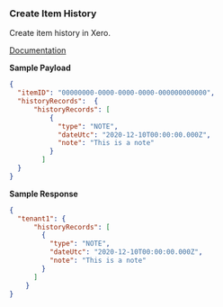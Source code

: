 ### Create Item History

Create item history in Xero.

[Documentation](https://xeroapi.github.io/xero-node/accounting/index.html#api-Accounting-createItemHistory)

**Sample Payload**

```json
{
  "itemID": "00000000-0000-0000-0000-000000000000",
  "historyRecords":  {
      "historyRecords": [
          {
            "type": "NOTE",
            "dateUtc": "2020-12-10T00:00:00.000Z",
            "note": "This is a note"
          }
        ]
  }
}
```

**Sample Response**
```json
{
  "tenant1": {
      "historyRecords": [
        {
          "type": "NOTE",
          "dateUtc": "2020-12-10T00:00:00.000Z",
          "note": "This is a note"
        }
      ]
    }
}
```
